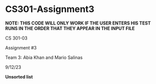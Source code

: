 # CS301-Assignment3


**NOTE: THIS CODE WILL ONLY WORK IF THE USER ENTERS HIS TEST RUNS IN THE ORDER THAT THEY APPEAR IN THE INPUT FILE**

CS 301-03 


Assignment #3


Team 3: Abia Khan and Mario Salinas



9/12/23 


**Unsorted list**

